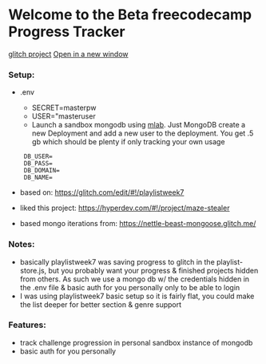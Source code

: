 Welcome to the Beta freecodecamp Progress Tracker
==============================

<a href="https://glitch.com/edit/#!/beta-fcc-ptracking" target="_blank">glitch project</a>
<a href="https://glitch.com/edit/#!/beta-fcc-ptracking" onclick="return ! window.open(this.href);">Open in a new window</a>



### Setup:

 * .env 
   * SECRET=masterpw
   * USER="masteruser
   * Launch a sandbox mongodb using [mlab](https://mlab.com/home). Just MongoDB create a new Deployment and add a new user to the deployment. You get .5 gb which should be plenty if only tracking your own usage
   ```
    DB_USER=
    DB_PASS=
    DB_DOMAIN=
    DB_NAME=
   ```

* based on: https://glitch.com/edit/#!/playlistweek7
* liked this project: https://hyperdev.com/#!/project/maze-stealer
* based mongo iterations from: https://nettle-beast-mongoose.glitch.me/

### Notes:

* basically playlistweek7 was saving progress to glitch in the playlist-store.js, but you probably want your progress & finished projects hidden from others. As such we use a mongo db w/ the credentials hidden in the .env file & basic auth for you personally only to be able to login
* I was using playlistweek7 basic setup so it is fairly flat, you could make the list deeper for better section & genre support

### Features:

* track challenge progression in personal sandbox instance of mongodb
* basic auth for you personally